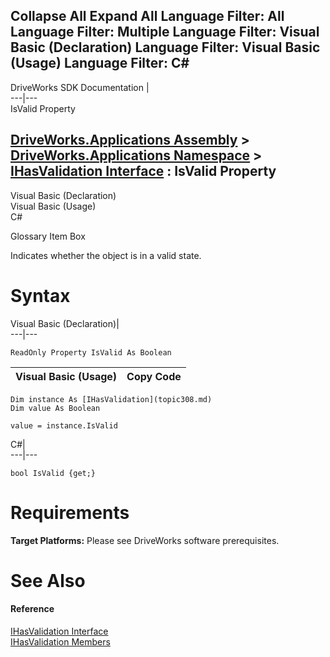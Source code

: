Collapse All Expand All Language Filter: All  Language Filter: Multiple  Language Filter: Visual Basic (Declaration) Language Filter: Visual Basic (Usage) Language Filter: C#  
---  
DriveWorks SDK Documentation  |   
---|---  
IsValid Property   
  
[DriveWorks.Applications Assembly](topic13.md) > [DriveWorks.Applications Namespace](topic16.md) > [IHasValidation Interface](topic308.md) : IsValid Property  
---  
  
Visual Basic (Declaration)    
Visual Basic (Usage)    
C# 

Glossary Item Box

Indicates whether the object is in a valid state. 

# Syntax

Visual Basic (Declaration)|   
---|---  
      
    
    ReadOnly Property IsValid As Boolean  
  
Visual Basic (Usage)| Copy Code  
---|---  
      
    
    Dim instance As [IHasValidation](topic308.md)
    Dim value As Boolean
     
    value = instance.IsValid  
  
C#|   
---|---  
      
    
    bool IsValid {get;}  
  
# Requirements

**Target Platforms:** Please see DriveWorks software prerequisites.

# See Also

#### Reference

[IHasValidation Interface](topic308.md)   
[IHasValidation Members](topic309.md)


